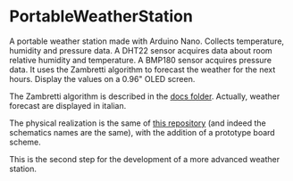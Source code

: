 # PortableWeatherStation
A portable weather station made with Arduino Nano. Collects temperature, humidity and pressure data. A DHT22 sensor acquires data about room relative humidity and temperature. A BMP180 sensor acquires pressure data. It uses the Zambretti algorithm to forecast the weather for the next hours. Display the values on a 0.96" OLED screen.

The Zambretti algorithm is described in the [docs folder](docs/ZambrettiAlgorithm.pdf). Actually, weather forecast are displayed in italian.

The physical realization is the same of [this repository]( https://github.com/dciliberti/TempHumPressOLED) (and indeed the schematics names are the same), with the addition of a prototype board scheme.

This is the second step for the development of a more advanced weather station.